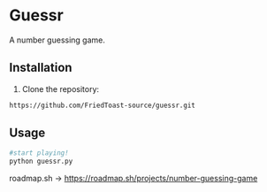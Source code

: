 # Guessr

A number guessing game.

## Installation

1. Clone the repository:

```bash
https://github.com/FriedToast-source/guessr.git
```


## Usage

```bash
#start playing!
python guessr.py
```
roadmap.sh -> https://roadmap.sh/projects/number-guessing-game




